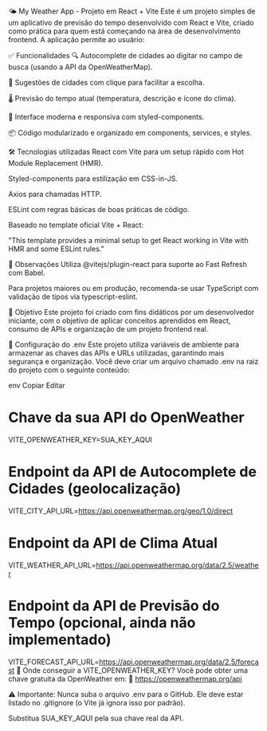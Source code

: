 🌤️ My Weather App - Projeto em React + Vite
Este é um projeto simples de um aplicativo de previsão do tempo desenvolvido com React e Vite, criado como prática para quem está começando na área de desenvolvimento frontend. A aplicação permite ao usuário:

✅ Funcionalidades
🔍 Autocomplete de cidades ao digitar no campo de busca (usando a API da OpenWeatherMap).

📍 Sugestões de cidades com clique para facilitar a escolha.

🌡️ Previsão do tempo atual (temperatura, descrição e ícone do clima).

🎨 Interface moderna e responsiva com styled-components.

📦 Código modularizado e organizado em components, services, e styles.

🛠️ Tecnologias utilizadas
React com Vite para um setup rápido com Hot Module Replacement (HMR).

Styled-components para estilização em CSS-in-JS.

Axios para chamadas HTTP.

ESLint com regras básicas de boas práticas de código.

Baseado no template oficial Vite + React:

"This template provides a minimal setup to get React working in Vite with HMR and some ESLint rules."

🔌 Observações
Utiliza @vitejs/plugin-react para suporte ao Fast Refresh com Babel.

Para projetos maiores ou em produção, recomenda-se usar TypeScript com validação de tipos via typescript-eslint.

🚀 Objetivo
Este projeto foi criado com fins didáticos por um desenvolvedor iniciante, com o objetivo de aplicar conceitos aprendidos em React, consumo de APIs e organização de um projeto frontend real.

🔐 Configuração do .env
Este projeto utiliza variáveis de ambiente para armazenar as chaves das APIs e URLs utilizadas, garantindo mais segurança e organização.
Você deve criar um arquivo chamado .env na raiz do projeto com o seguinte conteúdo:

env
Copiar
Editar
# Chave da sua API do OpenWeather
VITE_OPENWEATHER_KEY=SUA_KEY_AQUI

# Endpoint da API de Autocomplete de Cidades (geolocalização)
VITE_CITY_API_URL=https://api.openweathermap.org/geo/1.0/direct

# Endpoint da API de Clima Atual
VITE_WEATHER_API_URL=https://api.openweathermap.org/data/2.5/weather

# Endpoint da API de Previsão do Tempo (opcional, ainda não implementado)
VITE_FORECAST_API_URL=https://api.openweathermap.org/data/2.5/forecast
🔎 Onde conseguir a VITE_OPENWEATHER_KEY?
Você pode obter uma chave gratuita da OpenWeather em:
🔗 https://openweathermap.org/api

⚠️ Importante:
Nunca suba o arquivo .env para o GitHub. Ele deve estar listado no .gitignore (o Vite já ignora isso por padrão).

Substitua SUA_KEY_AQUI pela sua chave real da API.

